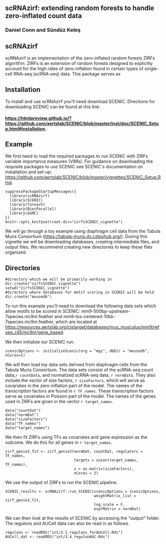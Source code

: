 
## scRNAzirf: extending random forests to handle zero-inflated count data

<!-- badges: start -->
### Daniel Conn and S&#252;nd&#252;z Kele&#351;
<!-- badges: end -->

## scRNAzirf

scRNAzirf is an implementation of the zero-inflated random forests ZIRFs
algorithm. ZIRFs is an extension of random forests designed to explicitly
account for the high rates of zero-inflation found in certain types of
single-cell RNA-seq (scRNA-seq) data. This package serves as

## Installation
To install and use scRNAzirf you'll need download SCENIC. Directions for downloading
SCENIC can be found at this link:
#### https://htmlpreview.github.io/?https://github.com/aertslab/SCENIC/blob/master/inst/doc/SCENIC_Setup.html#installation.

## Example

We first need to load the required packages to run SCENIC with ZIRFs variable importance measures
(VIMs). For guidance on downloading the requisite packages to use SCENIC see SCENIC's
documentation on installation and set-up:
https://github.com/aertslab/SCENIC/blob/master/vignettes/SCENIC_Setup.Rmd.
```{r setup}
suppressPackageStartupMessages({
  library(scRNAzirf)
  library(SCENIC)
  library(foreach)
  library(BiocParallel)
  library(doMC)
})
knitr::opts_knit$set(root.dir="zirfsSCENIC_vignette")
```

We will go through a toy example using diaphragm cell data from the Tabula Muris Consortium
(https://tabula-muris.ds.czbiohub.org/). During this vignette we will be downloading databases,
creating intermediate files, and output files. We recommend creating new directories to keep
these files organized.

## Directories
```{r dirsetup, eval = FALSE}
#directory which we will be primarily working in
dir.create("zirfsSCENIC_vignette")
setwd("zirfsSCENIC_vignette")
#directory where databases for motif scoring in SCENIC will be held
dir.create("mousedb")
```

To run this example you'll need to download the following data sets which allow motifs to be 
scored in SCENIC: mm9-500bp-upstream-7species.mc9nr.feather and mm9-tss-centered-10kb-7species.mc9nr.feather,
which are located at https://resources.aertslab.org/cistarget/databases/mus_musculus/mm9/refseq_r45/mc9nr/gene_based.

We then initialize our SCENIC run. 
```{r}
scenicOptions <- initializeScenic(org = "mgi", dbDir = "mousedb",  nCores=1)
```

We will then load toy data sets derived from diaphragm cells from the Tabula Muris Consortium.
The data sets consist of the scRNA-seq count data,`r countData`, and normalized
scRNA-seq data, `r normData`.
They also include the vector of size factors, `r sizeFactors`, which will serve
as covariates in the zero-inflation part of the model.
The names of the transcription factors are found in `r TF_names`. These 
transcription factors serve as covariates in Poisson part of the model.
The names of the genes used in ZIRFs are given in the vector `r target_names`.
```{r load_toy_data, eval = TRUE}
data("countDat")
data("normDat")
data("sizeFactors")
data("TF_names")
data("target_names")
```
We then fit ZIRFs using TFs as covariates and gene expression as the outcome.
We do this for all genes in `r target_names`.
```{r run_zirf_genie3, eval = TRUE}
zirf_genie3_fit <- zirf_genie3(normDat, countDat, regulators = TF_names,
                               targets = union(target_names, TF_names),
                               z = as.matrix(sizeFactors),
                               nCores = 2)
```

We use the output of ZIRFs to run the SCENIC pipeline.
```{r run_SCENIC}
SCENIC_results <- scRNAzirf::run_SCENIC(scenicOptions = scenicOptions,
                                        weightMatrix_list = zirf_genie3_fit,
                                        log_scale = F,
                                        exprMatrix = normDat)
```

We can then look at the results of SCENIC by accessing the "output" folder.
The regulons and AUCell data can also be read in as follows. 
```{r extract_AUCell}
regulons <- readRDS("int/3.1_regulons_forAUCell.Rds")
AUCell_dat <- readRDS("int/3.4_regulonAUC.Rds")
```
